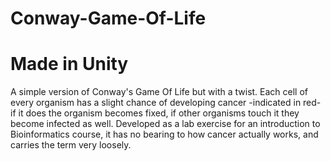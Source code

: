 # Conway-Game-Of-Life
# Made in Unity
A simple version of Conway's Game Of Life but with a twist. Each cell of every organism has a slight chance of developing cancer -indicated in red- if it does the organism becomes fixed, if other organisms touch it they become infected as well.
Developed as a lab exercise for an introduction to Bioinformatics course, it has no bearing to how cancer actually works, and carries the term very loosely.
